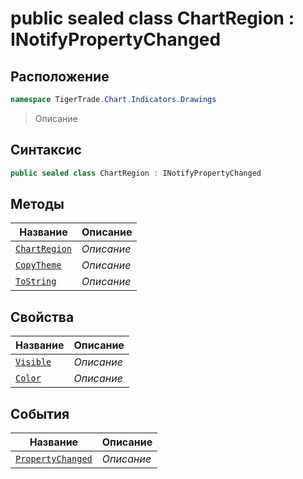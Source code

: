 
# public sealed class ChartRegion : INotifyPropertyChanged
## Расположение
```csharp
namespace TigerTrade.Chart.Indicators.Drawings
```



> Описание

## Синтаксис
```csharp
public sealed class ChartRegion : INotifyPropertyChanged
```


## Методы
| Название | Описание |
| --- | --- |
| [`ChartRegion`](./ChartRegion.cs/Методы/ChartRegion.md) | *Описание* |
| [`CopyTheme`](./ChartRegion.cs/Методы/CopyTheme.md) | *Описание* |
| [`ToString`](./ChartRegion.cs/Методы/ToString.md) | *Описание* |

## Свойства
| Название | Описание |
| --- | --- |
| [`Visible`](./ChartRegion.cs/Свойства/Visible.md) | *Описание* |
| [`Color`](./ChartRegion.cs/Свойства/Color.md) | *Описание* |

## События
| Название | Описание |
| --- | --- |
| [`PropertyChanged`](./ChartRegion.cs/События/PropertyChanged.md) | *Описание* |



